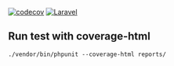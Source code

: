 [![codecov](https://codecov.io/gh/quy1990/nachrichten/branch/test/graph/badge.svg?token=5J9TMHN74B)](https://codecov.io/gh/quy1990/nachrichten)
[![Laravel](https://github.com/quy1990/nachrichten/actions/workflows/laravel.yml/badge.svg?branch=main)](https://github.com/quy1990/nachrichten/actions/workflows/laravel.yml)
## Run test with coverage-html
    ./vendor/bin/phpunit --coverage-html reports/

